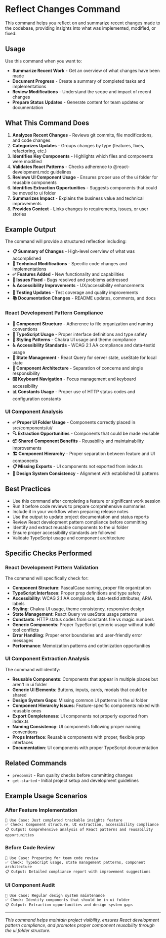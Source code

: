 # Reflect Changes Command

This command helps you reflect on and summarize recent changes made to the codebase, providing insights into what was implemented, modified, or fixed.

## Usage

Use this command when you want to:

- **Summarize Recent Work** - Get an overview of what changes have been made
- **Document Progress** - Create a summary of completed tasks and implementations
- **Review Modifications** - Understand the scope and impact of recent changes
- **Prepare Status Updates** - Generate content for team updates or documentation

## What This Command Does

1. **Analyzes Recent Changes** - Reviews git commits, file modifications, and code changes
2. **Categorizes Updates** - Groups changes by type (features, fixes, refactoring, etc.)
3. **Identifies Key Components** - Highlights which files and components were modified
4. **Validates React Patterns** - Checks adherence to @react-development.mdc guidelines
5. **Reviews UI Component Usage** - Ensures proper use of the ui folder for reusable components
6. **Identifies Extraction Opportunities** - Suggests components that could be moved to ui folder
7. **Summarizes Impact** - Explains the business value and technical improvements
8. **Provides Context** - Links changes to requirements, issues, or user stories

## Example Output

The command will provide a structured reflection including:

- **📋 Summary of Changes** - High-level overview of what was accomplished
- **🔧 Technical Modifications** - Specific code changes and implementations
- **✅ Features Added** - New functionality and capabilities
- **🐛 Issues Fixed** - Bugs resolved and problems addressed
- **♿ Accessibility Improvements** - UX/accessibility enhancements
- **🧪 Testing Updates** - Test coverage and quality improvements
- **📚 Documentation Changes** - README updates, comments, and docs

### React Development Pattern Compliance

- **🎯 Component Structure** - Adherence to file organization and naming conventions
- **📝 TypeScript Usage** - Proper interface definitions and type safety
- **🎨 Styling Patterns** - Chakra UI usage and theme compliance
- **♿ Accessibility Standards** - WCAG 2.1 AA compliance and data-testid usage
- **🔄 State Management** - React Query for server state, useState for local state
- **🧩 Component Architecture** - Separation of concerns and single responsibility
- **⌨️ Keyboard Navigation** - Focus management and keyboard accessibility
- **📊 Constants Usage** - Proper use of HTTP status codes and configuration constants

### UI Component Analysis

- **✅ Proper UI Folder Usage** - Components correctly placed in src/components/ui/
- **🔍 Extraction Opportunities** - Components that could be made reusable
- **📦 Shared Component Benefits** - Reusability and maintainability improvements
- **🏗️ Component Hierarchy** - Proper separation between feature and UI components
- **📋 Missing Exports** - UI components not exported from index.ts
- **🎨 Design System Consistency** - Alignment with established UI patterns

## Best Practices

- Use this command after completing a feature or significant work session
- Run it before code reviews to prepare comprehensive summaries
- Include it in your workflow when preparing release notes
- Use the output to update project documentation and status reports
- Review React development pattern compliance before committing
- Identify and extract reusable components to the ui folder
- Ensure proper accessibility standards are followed
- Validate TypeScript usage and component architecture

## Specific Checks Performed

### React Development Pattern Validation

The command will specifically check for:

- **Component Structure**: PascalCase naming, proper file organization
- **TypeScript Interfaces**: Proper prop definitions and type safety
- **Accessibility**: WCAG 2.1 AA compliance, data-testid attributes, ARIA labels
- **Styling**: Chakra UI usage, theme consistency, responsive design
- **State Management**: React Query vs useState usage patterns
- **Constants**: HTTP status codes from constants file vs magic numbers
- **Generic Components**: Proper TypeScript generic usage without build tool conflicts
- **Error Handling**: Proper error boundaries and user-friendly error messages
- **Performance**: Memoization patterns and optimization opportunities

### UI Component Extraction Analysis

The command will identify:

- **Reusable Components**: Components that appear in multiple places but aren't in ui folder
- **Generic UI Elements**: Buttons, inputs, cards, modals that could be shared
- **Design System Gaps**: Missing common UI patterns in the ui folder
- **Component Hierarchy Issues**: Feature-specific components mixed with reusable ones
- **Export Completeness**: UI components not properly exported from index.ts
- **Naming Consistency**: UI components following proper naming conventions
- **Props Interface**: Reusable components with proper, flexible prop interfaces
- **Documentation**: UI components with proper TypeScript documentation

## Related Commands

- `precommit` - Run quality checks before committing changes
- `get-started` - Initial project setup and development guidelines

## Example Usage Scenarios

### After Feature Implementation

```
🎯 Use Case: Just completed trackable insights feature
✅ Check: Component structure, UI extraction, accessibility compliance
📋 Output: Comprehensive analysis of React patterns and reusability opportunities
```

### Before Code Review

```
🎯 Use Case: Preparing for team code review
✅ Check: TypeScript usage, state management patterns, component architecture
📋 Output: Detailed compliance report with improvement suggestions
```

### UI Component Audit

```
🎯 Use Case: Regular design system maintenance
✅ Check: Identify components that should be in ui folder
📋 Output: Extraction opportunities and design system gaps
```

---

_This command helps maintain project visibility, ensures React development pattern compliance, and promotes proper component reusability through the ui folder structure._
